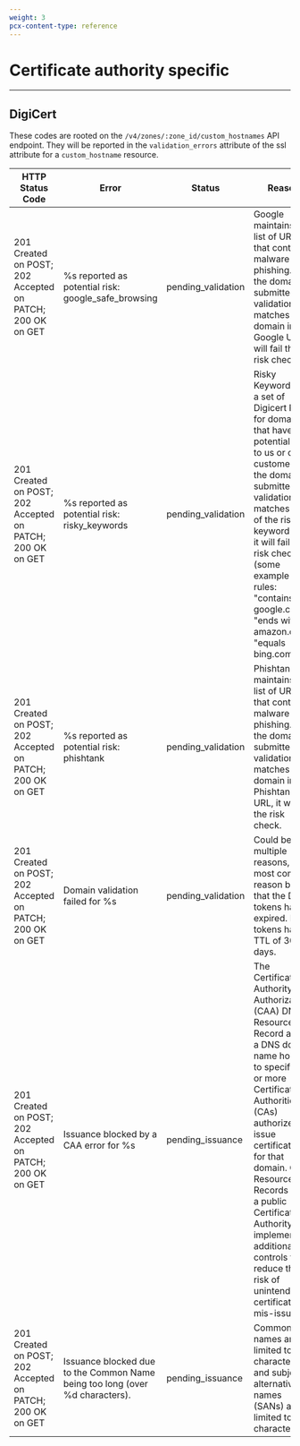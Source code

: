 ```yaml
---
weight: 3
pcx-content-type: reference
---
```


# Certificate authority specific

---

## DigiCert

These codes are rooted on the `/v4/zones/:zone_id/custom_hostnames` API endpoint. They will be reported in the `validation_errors` attribute of the ssl attribute for a `custom_hostname` resource.

| HTTP Status Code                                          | Error                                                                        | Status             | Reason                                                                                                                                                                                                                                                                                                                                                            |
| --------------------------------------------------------- | ---------------------------------------------------------------------------- | ------------------ | ----------------------------------------------------------------------------------------------------------------------------------------------------------------------------------------------------------------------------------------------------------------------------------------------------------------------------------------------------------------- |
| 201 Created on POST; 202 Accepted on PATCH; 200 OK on GET | %s reported as potential risk: google_safe_browsing                          | pending_validation | Google maintains a list of URLs that contain malware or phishing. If the domain submitted for validation matches any domain in a Google URL, it will fail the risk check.                                                                                                                                                                                         |
| 201 Created on POST; 202 Accepted on PATCH; 200 OK on GET | %s reported as potential risk: risky_keywords                                | pending_validation | Risky Keywords are a set of Digicert Rules for domains that have potential risk to us or our customers. If the domain submitted for validation matches any of the risky keyword rules it will fail the risk check. (some example rules: "contains google.com", "ends with amazon.com", "equals bing.com")                                                         |
| 201 Created on POST; 202 Accepted on PATCH; 200 OK on GET | %s reported as potential risk: phishtank                                     | pending_validation | Phishtank maintains a list of URLs that contain malware or phishing. If the domain submitted for validation matches any domain in a Phishtank URL, it will fail the risk check.                                                                                                                                                                                   |
| 201 Created on POST; 202 Accepted on PATCH; 200 OK on GET | Domain validation failed for %s                                              | pending_validation | Could be multiple reasons, with most common reason being that the DCV tokens have expired. DCV tokens have a TTL of 30 days.                                                                                                                                                                                                                                      |
| 201 Created on POST; 202 Accepted on PATCH; 200 OK on GET | Issuance blocked by a CAA error for %s                                       | pending_issuance   | The Certification Authority Authorization (CAA) DNS Resource Record allows a DNS domain name holder to specify one or more Certification Authorities (CAs) authorized to issue certificates for that domain. CAA Resource Records allow a public Certification Authority to implement additional controls to reduce the risk of unintended certificate mis-issue. |
| 201 Created on POST; 202 Accepted on PATCH; 200 OK on GET | Issuance blocked due to the Common Name being too long (over %d characters). | pending_issuance   | Common names are limited to 64 characters and subject alternative names (SANs) are limited to 255 characters.                                                                                                                                                                                                                                                     |

